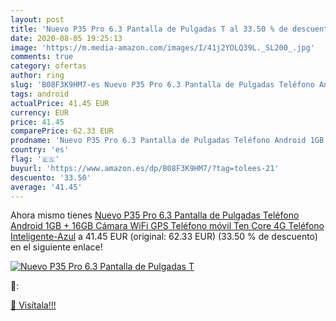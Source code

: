 ```yaml
---
layout: post
title: 'Nuevo P35 Pro 6.3 Pantalla de Pulgadas T al 33.50 % de descuento'
date: 2020-08-05 19:25:13
image: 'https://m.media-amazon.com/images/I/41j2YOLQ39L._SL200_.jpg'
comments: true
category: ofertas
author: ring
slug: 'B08F3K9HM7-es Nuevo P35 Pro 6.3 Pantalla de Pulgadas Teléfono Android...'
tags: android
actualPrice: 41.45 EUR
currency: EUR
price: 41.45
comparePrice: 62.33 EUR
prodname: 'Nuevo P35 Pro 6.3 Pantalla de Pulgadas Teléfono Android 1GB + 16GB Cámara WiFi GPS Teléfono móvil Ten Core 4G Teléfono Inteligente-Azul'
country: 'es'
flag: '🇪🇸'
buyurl: 'https://www.amazon.es/dp/B08F3K9HM7/?tag=tolees-21'
descuento: '33.50'
average: '41.45'
---
```


Ahora mismo tienes [Nuevo P35 Pro 6.3 Pantalla de Pulgadas Teléfono Android 1GB + 16GB Cámara WiFi GPS Teléfono móvil Ten Core 4G Teléfono Inteligente-Azul](https://www.amazon.es/dp/B08F3K9HM7/?tag=tolees-21) a 41.45 EUR (original: 62.33 EUR) (33.50 %  de descuento) en el siguiente enlace!

[![Nuevo P35 Pro 6.3 Pantalla de Pulgadas T](https://m.media-amazon.com/images/I/41j2YOLQ39L._SL200_.jpg)](https://www.amazon.es/dp/B08F3K9HM7/?tag=tolees-21)

🔎:


[🛒 Visítala!!!](https://www.amazon.es/dp/B08F3K9HM7/?tag=tolees-21)
